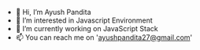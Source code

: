 - 👋 Hi, I’m Ayush Pandita
- 👀 I’m interested in Javascript Environment
- 🌱 I’m currently working on JavaScript Stack
- 📫 You can reach me on 'ayushpandita27@gmail.com'

<!---
ayushpandita1997/ayushpandita1997 is a ✨ special ✨ repository because its `README.md` (this file) appears on your GitHub profile.
You can click the Preview link to take a look at your changes.
--->
